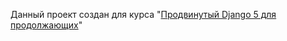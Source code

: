 Данный проект создан для курса "[Продвинутый Django 5 для продолжающих](https://stepik.org/course/177355/promo)"
